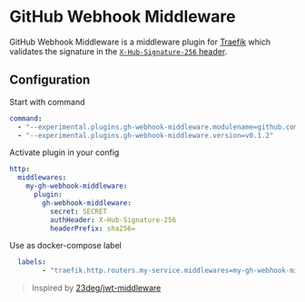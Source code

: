 # GitHub Webhook Middleware

GitHub Webhook Middleware is a middleware plugin for [Traefik](https://github.com/containous/traefik) which validates the signature in the [`X-Hub-Signature-256` header](https://docs.github.com/en/developers/webhooks-and-events/webhooks/securing-your-webhooks).

## Configuration

Start with command

```yaml
command:
  - "--experimental.plugins.gh-webhook-middleware.modulename=github.com/23deg/jwt-middleware"
  - "--experimental.plugins.gh-webhook-middleware.version=v0.1.2"
```

Activate plugin in your config  

```yaml
http:
  middlewares:
    my-gh-webhook-middleware:
      plugin:
        gh-webhook-middleware:
          secret: SECRET
          authHeader: X-Hub-Signature-256
          headerPrefix: sha256=
```

Use as docker-compose label  

```yaml
  labels:
        - "traefik.http.routers.my-service.middlewares=my-gh-webhook-middleware@file"
```

> Inspired by [23deg/jwt-middleware](https://github.com/23deg/jwt-middleware)

